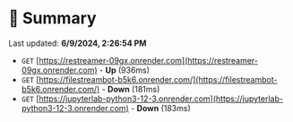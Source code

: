 # 📖 Summary
Last updated: **6/9/2024, 2:26:54 PM**

- `GET` [https://restreamer-09gx.onrender.com](https://restreamer-09gx.onrender.com) - **Up** (936ms)
- `GET` [https://filestreambot-b5k6.onrender.com/](https://filestreambot-b5k6.onrender.com/) - **Down** (181ms)
- `GET` [https://jupyterlab-python3-12-3.onrender.com](https://jupyterlab-python3-12-3.onrender.com) - **Down** (183ms)
